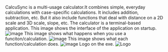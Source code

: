 CalcuSync is a multi-usage calculator.It combines simple, everyday calculations with case-specific calculations. It includes addition, subtraction, etc. But it also include functions that deal with distance on a 2D scale and 3D scale, slope, etc. The calculator is a terminal-based application.
This image shows the interface of the application on startup.
![image](https://github.com/CalcuSync/CalcuSync/assets/116606573/b29b1a93-acf3-45e2-9496-5442adc10435)
This image shows what happens when you use a funciton/calculation.
![image](https://github.com/CalcuSync/CalcuSync/assets/116606573/11fc84e6-b018-4be1-a9f2-631676c423fb)
This image shows what each function/calculation does.
![image](https://github.com/CalcuSync/CalcuSync/assets/116606573/4da4b9be-9053-48d9-b109-a0eb1059a342)
Logo on the exe.
![Logo](https://github.com/CalcuSync/CalcuSync/assets/116606573/7bc9c992-4576-47a0-9dd8-9d73bb120009)


